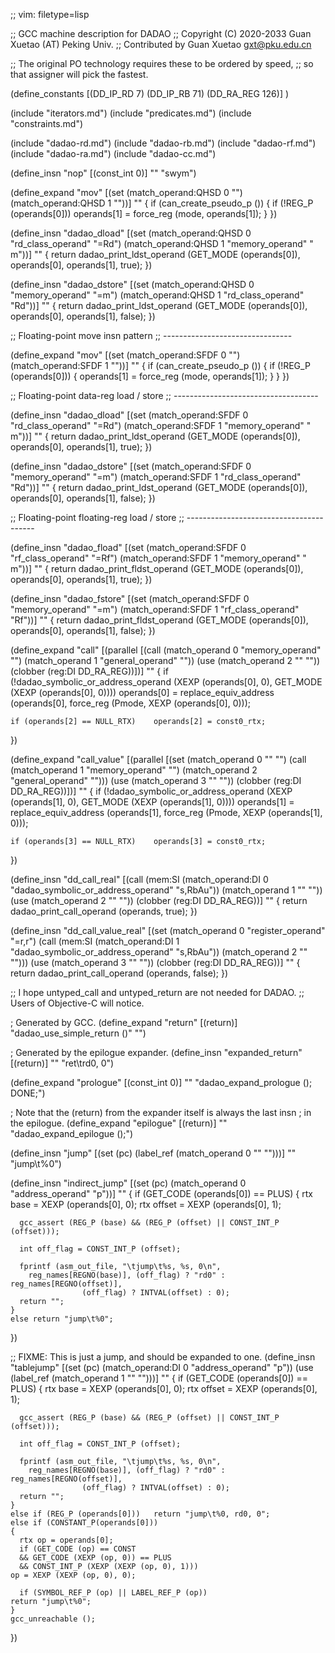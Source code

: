 ;; vim: filetype=lisp

;; GCC machine description for DADAO
;; Copyright (C) 2020-2033 Guan Xuetao (AT) Peking Univ.
;; Contributed by Guan Xuetao <gxt@pku.edu.cn>

;; The original PO technology requires these to be ordered by speed,
;; so that assigner will pick the fastest.

(define_constants
	[(DD_IP_RD		  7)
	 (DD_IP_RB		 71)
	 (DD_RA_REG		126)]
)

(include "iterators.md")
(include "predicates.md")
(include "constraints.md")

(include "dadao-rd.md")
(include "dadao-rb.md")
(include "dadao-rf.md")
(include "dadao-ra.md")
(include "dadao-cc.md")

(define_insn "nop"
  [(const_int 0)]
	""
	"swym")

(define_expand "mov<mode>"
  [(set (match_operand:QHSD 0 "")
	(match_operand:QHSD 1 ""))]
  ""
{
  if (can_create_pseudo_p ())
    {
      if (!REG_P (operands[0]))
	operands[1] = force_reg (<MODE>mode, operands[1]);
    }
})

(define_insn "dadao_dload<mode>"
  [(set (match_operand:QHSD 0 "rd_class_operand" "=Rd")
	(match_operand:QHSD 1 "memory_operand"    " m"))]
  ""
  {
    return dadao_print_ldst_operand
		(GET_MODE (operands[0]),
			   operands[0], operands[1], true);
  })

(define_insn "dadao_dstore<mode>"
  [(set (match_operand:QHSD 0 "memory_operand"   "=m")
	(match_operand:QHSD 1 "rd_class_operand" "Rd"))]
  ""
  {
    return dadao_print_ldst_operand
		(GET_MODE (operands[0]),
			   operands[0], operands[1], false);
  })

;; Floating-point move insn pattern
;; --------------------------------

(define_expand "mov<mode>"
  [(set (match_operand:SFDF 0 "")
	(match_operand:SFDF 1 ""))]
  ""
{
  if (can_create_pseudo_p ())
    {
      if (!REG_P (operands[0]))
	{
	  operands[1] = force_reg (<MODE>mode, operands[1]);
	}
    }
})

;; Floating-point data-reg load / store
;; ------------------------------------

(define_insn "dadao_dload<mode>"
  [(set (match_operand:SFDF 0 "rd_class_operand" "=Rd")
	(match_operand:SFDF 1 "memory_operand"   "  m"))]
  ""
  {
    return dadao_print_ldst_operand
		(GET_MODE (operands[0]),
			   operands[0], operands[1], true);
  })

(define_insn "dadao_dstore<mode>"
  [(set (match_operand:SFDF 0 "memory_operand"   "=m")
	(match_operand:SFDF 1 "rd_class_operand" "Rd"))]
  ""
  {
    return dadao_print_ldst_operand
		(GET_MODE (operands[0]),
			   operands[0], operands[1], false);
  })

;; Floating-point floating-reg load / store
;; ----------------------------------------

(define_insn "dadao_fload<mode>"
  [(set (match_operand:SFDF 0 "rf_class_operand" "=Rf")
	(match_operand:SFDF 1 "memory_operand"   "  m"))]
  ""
  {
    return dadao_print_fldst_operand
		(GET_MODE (operands[0]),
			   operands[0], operands[1], true);
  })

(define_insn "dadao_fstore<mode>"
  [(set (match_operand:SFDF 0 "memory_operand"   "=m")
	(match_operand:SFDF 1 "rf_class_operand" "Rf"))]
  ""
  {
    return dadao_print_fldst_operand
		(GET_MODE (operands[0]),
			   operands[0], operands[1], false);
  })

(define_expand "call"
  [(parallel [(call (match_operand 0 "memory_operand" "")
		    (match_operand 1 "general_operand" ""))
	      (use  (match_operand 2 "" ""))
	      (clobber (reg:DI DD_RA_REG))])]
	""
{
	if (!dadao_symbolic_or_address_operand (XEXP (operands[0], 0),
				GET_MODE (XEXP (operands[0], 0))))
	operands[0] = replace_equiv_address (operands[0],
				force_reg (Pmode, XEXP (operands[0], 0)));

	if (operands[2] == NULL_RTX)	operands[2] = const0_rtx;
})

(define_expand "call_value"
  [(parallel [(set (match_operand 0 "" "")
		   (call (match_operand 1 "memory_operand" "")
			 (match_operand 2 "general_operand" "")))
	      (use (match_operand 3 "" ""))
	      (clobber (reg:DI DD_RA_REG))])]
	""
{
	if (!dadao_symbolic_or_address_operand (XEXP (operands[1], 0),
				GET_MODE (XEXP (operands[1], 0))))
	operands[1] = replace_equiv_address (operands[1],
				force_reg (Pmode, XEXP (operands[1], 0)));

	if (operands[3] == NULL_RTX)	operands[3] = const0_rtx;
})

(define_insn "dd_call_real"
  [(call (mem:SI
	  (match_operand:DI 0 "dadao_symbolic_or_address_operand" "s,RbAu"))
	 (match_operand 1 "" ""))
   (use (match_operand 2 "" ""))
   (clobber (reg:DI DD_RA_REG))]
  ""
  {
    return dadao_print_call_operand (operands, true);
  })

(define_insn "dd_call_value_real"
  [(set (match_operand 0 "register_operand" "=r,r")
	(call (mem:SI
	       (match_operand:DI 1 "dadao_symbolic_or_address_operand" "s,RbAu"))
	      (match_operand 2 "" "")))
  (use (match_operand 3 "" ""))
  (clobber (reg:DI DD_RA_REG))]
  ""
  {
    return dadao_print_call_operand (operands, false);
  })

;; I hope untyped_call and untyped_return are not needed for DADAO.
;; Users of Objective-C will notice.

; Generated by GCC.
(define_expand "return"
  [(return)]
  "dadao_use_simple_return ()"
  "")

; Generated by the epilogue expander.
(define_insn "expanded_return"
  [(return)]
  ""
	"ret\trd0, 0")

(define_expand "prologue"
  [(const_int 0)]
  ""
  "dadao_expand_prologue (); DONE;")

; Note that the (return) from the expander itself is always the last insn
; in the epilogue.
(define_expand "epilogue"
  [(return)]
  ""
  "dadao_expand_epilogue ();")

(define_insn "jump"
  [(set (pc) (label_ref (match_operand 0 "" "")))]
  ""
	"jump\t%0")

(define_insn "indirect_jump"
  [(set (pc) (match_operand 0 "address_operand" "p"))]
  ""
  {
    if (GET_CODE (operands[0]) == PLUS)
    {
      rtx base = XEXP (operands[0], 0);
      rtx offset = XEXP (operands[0], 1);

      gcc_assert (REG_P (base) && (REG_P (offset) || CONST_INT_P (offset)));

      int off_flag = CONST_INT_P (offset);

      fprintf (asm_out_file, "\tjump\t%s, %s, 0\n",
		reg_names[REGNO(base)], (off_flag) ? "rd0" : reg_names[REGNO(offset)],
					(off_flag) ? INTVAL(offset) : 0);
      return "";
    }
    else return "jump\t%0";
  })

;; FIXME: This is just a jump, and should be expanded to one.
(define_insn "tablejump"
  [(set (pc) (match_operand:DI 0 "address_operand" "p"))
   (use (label_ref (match_operand 1 "" "")))]
  ""
  {
    if (GET_CODE (operands[0]) == PLUS)
    {
      rtx base = XEXP (operands[0], 0);
      rtx offset = XEXP (operands[0], 1);

      gcc_assert (REG_P (base) && (REG_P (offset) || CONST_INT_P (offset)));

      int off_flag = CONST_INT_P (offset);

      fprintf (asm_out_file, "\tjump\t%s, %s, 0\n",
		reg_names[REGNO(base)], (off_flag) ? "rd0" : reg_names[REGNO(offset)],
					(off_flag) ? INTVAL(offset) : 0);
      return "";
    }
    else if (REG_P (operands[0]))	return "jump\t%0, rd0, 0";
    else if (CONSTANT_P(operands[0]))
    {
      rtx op = operands[0];
      if (GET_CODE (op) == CONST
	  && GET_CODE (XEXP (op, 0)) == PLUS
	  && CONST_INT_P (XEXP (XEXP (op, 0), 1)))
	op = XEXP (XEXP (op, 0), 0);

      if (SYMBOL_REF_P (op) || LABEL_REF_P (op))
	return "jump\t%0";
    }
    gcc_unreachable ();
  })
